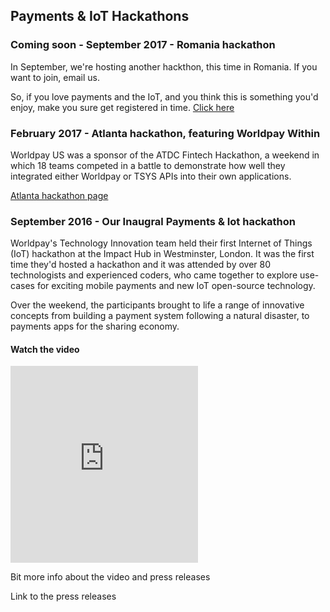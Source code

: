## Payments & IoT Hackathons

### Coming soon - September 2017 - Romania hackathon

In September, we're hosting another hackthon, this time in Romania. If you want to join, email us.

So, if you love payments and the IoT, and you think this is something you'd enjoy, make you sure get registered in time. <a href="">Click here</a>

### February 2017 - Atlanta hackathon, featuring Worldpay Within

Worldpay US was a sponsor of the ATDC Fintech Hackathon, a weekend in which 18 teams competed in a battle to demonstrate how well they integrated either Worldpay or TSYS APIs into their own applications.

[Atlanta hackathon page](atdc.html)

### September 2016 - Our Inaugral Payments & Iot hackathon

Worldpay's Technology Innovation team held their first Internet of Things (IoT) hackathon at the Impact Hub in Westminster, London. It was the first time they'd hosted a hackathon and it was attended by over 80 technologists and experienced coders, who came together to explore use-cases for exciting mobile payments and new IoT open-source technology.

Over the weekend, the participants brought to life a range of innovative concepts from building a payment system following a natural disaster, to payments apps for the sharing economy.

#### Watch the video

<iframe class="video" height="315" src="https://www.youtube.com/embed/Cav8yeurtOs" frameborder="0" allowfullscreen></iframe>

Bit more info about the video and press releases

Link to the press releases